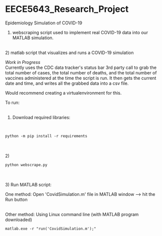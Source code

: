 # EECE5643_Research_Project
Epidemiology Simulation of COVID-19

1) webscraping script used to implement real COVID-19 data into our MATLAB simulation. 
<br> 
2) matlab script that visualizes and runs a COVID-19 simulation
<br> 

*Work in Progress* <br>
Currently uses the CDC data tracker's status bar 3rd party call to grab the total number of cases, the total number of deaths, and the total number of vaccines administered at the time the script is run. It then gets the current date and time, and writes all the grabbed data into a csv file. 


Would recommend creating a virtualenvironment for this. 

To run: <br> <br> 
1) Download required libraries: 
<br> 

```
python -m pip install -r requirements 
```

<br><br> 
2)  <br>

```
python webscrape.py
```

<br><br> 
3) Run MATLAB script: 
<br> 

One method: Open 'CovidSimulation.m' file in MATLAB window --> hit the Run button 
<br> <br> 

Other method: Using Linux command line (with MATLAB program downloaded) <br> 

```
matlab.exe -r "run('CovidSimulation.m');" 
```

